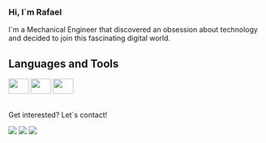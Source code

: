 ### Hi, I´m Rafael

I´m a Mechanical Engineer that discovered an obsession about technology and decided to join this fascinating digital world.

## Languages and Tools

<img height="30" width="40" src="https://cdn.jsdelivr.net/gh/devicons/devicon/icons/swift/swift-original.svg" /> <img height="30" width="40" src="https://cdn.jsdelivr.net/gh/devicons/devicon/icons/xcode/xcode-original.svg" /> <img height="30" width="40" src="https://cdn.jsdelivr.net/gh/devicons/devicon/icons/git/git-original.svg" />
          
          

##
Get interested? Let´s contact!

<div>
<a href="https://instagram.com/rafaelpenna" target="_blank"><img src="https://img.shields.io/badge/-Instagram-%23E4405F?style=for-the-badge&logo=instagram&logoColor=white" target="_blank"></a>
<a href = "rgarciapenna@gmail.com"><img src="https://img.shields.io/badge/Gmail-D14836?style=for-the-badge&logo=gmail&logoColor=white" target="_blank"></a>
<a href="https://www.linkedin.com/in/rafael-penna/" target="_blank"><img src="https://img.shields.io/badge/-LinkedIn-%230077B5?style=for-the-badge&logo=linkedin&logoColor=white" target="_blank"></a>   
</div>
